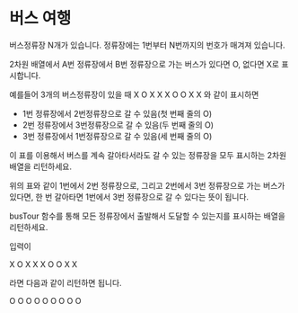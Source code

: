 # 버스 여행
버스정류장 N개가 있습니다. 정류장에는 1번부터 N번까지의 번호가 매겨져 있습니다.

2차원 배열에서 A번 정류장에서 B번 정류장으로 가는 버스가 있다면 O, 없다면 X로 표시합니다.

예를들어 3개의 버스정류장이 있을 때
X O X
X X O
O X X
와 같이 표시하면

* 1번 정류장에서 2번정류장으로 갈 수 있음(첫 번째 줄의 O)
* 2번 정류장에서 3번정류장으로 갈 수 있음(두 번째 줄의 O)
* 3번 정류장에서 1번정류장으로 갈 수 있음(세 번째 줄의 O)

이 표를 이용해서 버스를 계속 갈아타서라도 갈 수 있는 정류장을 모두 표시하는 2차원 배열을 리턴하세요.

위의 표와 같이 1번에서 2번 정류장으로, 그리고 2번에서 3번 정류장으로 가는 버스가 있다면, 한 번 갈아타면 1번에서 3번 정류장으로 갈 수 있다는 뜻이 됩니다.

busTour 함수를 통해 모든 정류장에서 출발해서 도달할 수 있는지를 표시하는 배열을 리턴하세요.

입력이

X O X
X X O
O X X

라면 다음과 같이 리턴하면 됩니다.

O O O
O O O
O O O